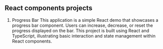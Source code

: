 ## React components projects

1. Progress Bar
This application is a simple React demo that showcases a progress bar component. Users can increase, decrease, or reset the progress displayed on the bar. This project is built using React and TypeScript, illustrating basic interaction and state management within React components.